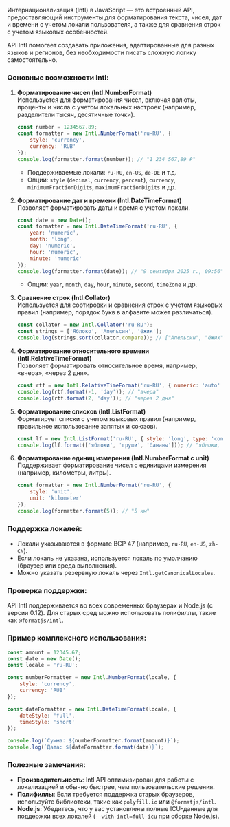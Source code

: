 Интернационализация (Intl) в JavaScript — это встроенный API, предоставляющий инструменты для форматирования текста, 
чисел, дат и времени с учетом локали пользователя, а также для сравнения строк с учетом языковых особенностей. 

API Intl помогает создавать приложения, адаптированные для разных языков и регионов, без необходимости писать 
сложную логику самостоятельно.

### Основные возможности Intl:

1. **Форматирование чисел (Intl.NumberFormat)**  
   Используется для форматирования чисел, включая валюты, проценты и числа с учетом локальных настроек (например, разделители тысяч, десятичные точки).

   ```javascript
   const number = 1234567.89;
   const formatter = new Intl.NumberFormat('ru-RU', {
       style: 'currency',
       currency: 'RUB'
   });
   console.log(formatter.format(number)); // "1 234 567,89 ₽"
   ```

   - Поддерживаемые локали: `ru-RU`, `en-US`, `de-DE` и т.д.
   - Опции: `style` (`decimal`, `currency`, `percent`), `currency`, `minimumFractionDigits`, `maximumFractionDigits` и др.

2. **Форматирование дат и времени (Intl.DateTimeFormat)**  
   Позволяет форматировать даты и время с учетом локали.

   ```javascript
   const date = new Date();
   const formatter = new Intl.DateTimeFormat('ru-RU', {
       year: 'numeric',
       month: 'long',
       day: 'numeric',
       hour: 'numeric',
       minute: 'numeric'
   });
   console.log(formatter.format(date)); // "9 сентября 2025 г., 09:56"
   ```

   - Опции: `year`, `month`, `day`, `hour`, `minute`, `second`, `timeZone` и др.

3. **Сравнение строк (Intl.Collator)**  
   Используется для сортировки и сравнения строк с учетом языковых правил (например, порядок букв в алфавите может различаться).

   ```javascript
   const collator = new Intl.Collator('ru-RU');
   const strings = ['Яблоко', 'Апельсин', 'ёжик'];
   console.log(strings.sort(collator.compare)); // ["Апельсин", "ёжик", "Яблоко"]
   ```

4. **Форматирование относительного времени (Intl.RelativeTimeFormat)**  
   Позволяет форматировать относительное время, например, «вчера», «через 2 дня».

   ```javascript
   const rtf = new Intl.RelativeTimeFormat('ru-RU', { numeric: 'auto' });
   console.log(rtf.format(-1, 'day')); // "вчера"
   console.log(rtf.format(2, 'day')); // "через 2 дня"
   ```

5. **Форматирование списков (Intl.ListFormat)**  
   Форматирует списки с учетом языковых правил (например, правильное использование запятых и союзов).

   ```javascript
   const lf = new Intl.ListFormat('ru-RU', { style: 'long', type: 'conjunction' });
   console.log(lf.format(['яблоки', 'груши', 'бананы'])); // "яблоки, груши и бананы"
   ```

6. **Форматирование единиц измерения (Intl.NumberFormat с unit)**  
   Поддерживает форматирование чисел с единицами измерения (например, километры, литры).

   ```javascript
   const formatter = new Intl.NumberFormat('ru-RU', {
       style: 'unit',
       unit: 'kilometer'
   });
   console.log(formatter.format(5)); // "5 км"
   ```

### Поддержка локалей:

- Локали указываются в формате BCP 47 (например, `ru-RU`, `en-US`, `zh-CN`).
- Если локаль не указана, используется локаль по умолчанию (браузер или среда выполнения).
- Можно указать резервную локаль через `Intl.getCanonicalLocales`.

### Проверка поддержки:

API Intl поддерживается во всех современных браузерах и Node.js (с версии 0.12). Для старых сред можно использовать полифиллы, такие как `@formatjs/intl`.

### Пример комплексного использования:

```javascript
const amount = 12345.67;
const date = new Date();
const locale = 'ru-RU';

const numberFormatter = new Intl.NumberFormat(locale, {
    style: 'currency',
    currency: 'RUB'
});

const dateFormatter = new Intl.DateTimeFormat(locale, {
    dateStyle: 'full',
    timeStyle: 'short'
});

console.log(`Сумма: ${numberFormatter.format(amount)}`);
console.log(`Дата: ${dateFormatter.format(date)}`);
```

### Полезные замечания:

- **Производительность**: Intl API оптимизирован для работы с локализацией и обычно быстрее, чем пользовательские решения.
- **Полифиллы**: Если требуется поддержка старых браузеров, используйте библиотеки, такие как `polyfill.io` или `@formatjs/intl`.
- **Node.js**: Убедитесь, что у вас установлены полные ICU-данные для поддержки всех локалей (`--with-intl=full-icu` при сборке Node.js).